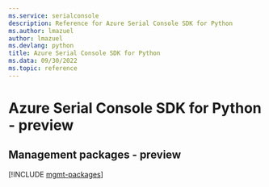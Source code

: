 ```yaml
---
ms.service: serialconsole
description: Reference for Azure Serial Console SDK for Python
ms.author: lmazuel
author: lmazuel
ms.devlang: python
title: Azure Serial Console SDK for Python
ms.data: 09/30/2022
ms.topic: reference
---
```

# Azure Serial Console SDK for Python - preview

## Management packages - preview
[!INCLUDE [mgmt-packages](serial-console-mgmt-index.md)]
